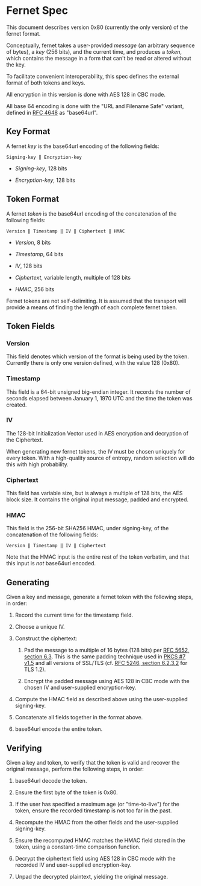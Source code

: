 # Fernet Spec

This document describes version 0x80 (currently the only version) of the fernet
format.

Conceptually, fernet takes a user-provided *message* (an arbitrary sequence of
bytes), a *key* (256 bits), and the current time, and produces a *token*, which
contains the message in a form that can't be read or altered without the key.

To facilitate convenient interoperability, this spec defines the external
format of both tokens and keys.

All encryption in this version is done with AES 128 in CBC mode.

All base 64 encoding is done with the "URL and Filename Safe" variant, defined
in [RFC 4648](http://tools.ietf.org/html/rfc4648#section-5) as "base64url".

## Key Format

A fernet *key* is the base64url encoding of the following fields:

    Signing-key ‖ Encryption-key

- *Signing-key*, 128 bits

- *Encryption-key*, 128 bits

## Token Format

A fernet *token* is the base64url encoding of the concatenation of the
following fields:

    Version ‖ Timestamp ‖ IV ‖ Ciphertext ‖ HMAC

- *Version*, 8 bits

- *Timestamp*, 64 bits

- *IV*, 128 bits

- *Ciphertext*, variable length, multiple of 128 bits

- *HMAC*, 256 bits

Fernet tokens are not self-delimiting. It is assumed that the transport will
provide a means of finding the length of each complete fernet token.

## Token Fields

### Version

This field denotes which version of the format is being used by the token.
Currently there is only one version defined, with the value 128 (0x80).

### Timestamp

This field is a 64-bit unsigned big-endian integer. It records the number of
seconds elapsed between January 1, 1970 UTC and the time the token was created.

### IV

The 128-bit Initialization Vector used in AES encryption and decryption of the
Ciphertext.

When generating new fernet tokens, the IV must be chosen uniquely for every
token. With a high-quality source of entropy, random selection will do this
with high probability.

### Ciphertext

This field has variable size, but is always a multiple of 128 bits, the AES
block size. It contains the original input message, padded and encrypted.

### HMAC

This field is the 256-bit SHA256 HMAC, under signing-key, of the concatenation
of the following fields:

    Version ‖ Timestamp ‖ IV ‖ Ciphertext

Note that the HMAC input is the entire rest of the token verbatim, and that
this input is *not* base64url encoded.

## Generating

Given a key and message, generate a fernet token with the following steps, in
order:

1. Record the current time for the timestamp field.

2. Choose a unique IV.

3. Construct the ciphertext:

   1. Pad the message to a multiple of 16 bytes (128 bits) per [RFC 5652,
   section 6.3](http://tools.ietf.org/html/rfc5652#section-6.3). This is the
   same padding technique used in [PKCS #7
   v1.5](http://tools.ietf.org/html/rfc2315#section-10.3) and all versions of
   SSL/TLS (cf. [RFC 5246, section
   6.2.3.2](http://tools.ietf.org/html/rfc5246#section-6.2.3.2) for TLS 1.2).

   2. Encrypt the padded message using AES 128 in CBC mode with the chosen IV
   and user-supplied encryption-key.

4. Compute the HMAC field as described above using the user-supplied
signing-key.

5. Concatenate all fields together in the format above.

6. base64url encode the entire token.

## Verifying

Given a key and token, to verify that the token is valid and recover the
original message, perform the following steps, in order:

1. base64url decode the token.

2. Ensure the first byte of the token is 0x80.

3. If the user has specified a maximum age (or "time-to-live") for the token,
ensure the recorded timestamp is not too far in the past.

4. Recompute the HMAC from the other fields and the user-supplied signing-key.

5. Ensure the recomputed HMAC matches the HMAC field stored in the token, using
a constant-time comparison function.

6. Decrypt the ciphertext field using AES 128 in CBC mode with the recorded IV
and user-supplied encryption-key.

7. Unpad the decrypted plaintext, yielding the original message.
